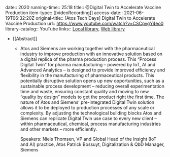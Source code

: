 date:: 2020
running-time:: 25:18
title:: @Digital Twin to Accelerate Vaccine Production
item-type:: [[videoRecording]]
access-date:: 2021-06-19T06:32:20Z
original-title:: [Atos Tech Days] Digital Twin to Accelerate Vaccine Production
url:: https://www.youtube.com/watch?v=CSCpvgY4eo0
library-catalog:: YouTube
links:: [Local library](zotero://select/library/items/4A7E4PCH), [Web library](https://www.zotero.org/users/6520516/items/4A7E4PCH)

- [[Abstract]]
	- Atos and Siemens are working together with the pharmaceutical industry to improve production with an innovative solution based on a digital replica of the pharma production process. This “Process Digital Twin” for pharma manufacturing – powered by IoT, AI and Advanced Analytics – is designed to provide improved efficiency and flexibility in the manufacturing of pharmaceutical products. This potentially disruptive solution opens up new opportunities, such as a sustainable process development – reducing overall experimentation time and waste, ensuring constant quality and moving to new “quality by design” models to get the product right the first time.
	  The nature of Atos and Siemens’ pre-integrated Digital Twin solution allows it to be deployed to production processes of any scale or complexity. By adjusting the technological building blocks Atos and Siemens can replicate Digital Twin use case to every new client – within pharmaceutical, chemical, process manufacturing industries and other markets – more efficiently.
	  
	  Speakers:
	  Niels Thomsen, VP and Global Head of the Insight (IoT and AI) practice, Atos
	  Patrick Bossuyt, Digitalization & QbD Manager, Siemens